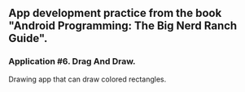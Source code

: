 ## App development practice from the book "Android Programming: The Big Nerd Ranch Guide".
### Application #6. Drag And Draw.

Drawing app that can draw colored rectangles. 

